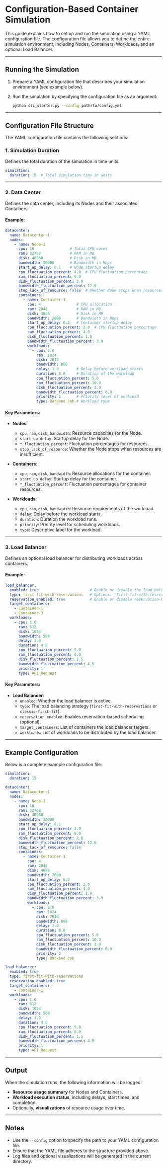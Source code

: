 # Configuration-Based Container Simulation

This guide explains how to set up and run the simulation using a YAML configuration file.
The configuration file allows you to define the entire simulation environment,
including Nodes, Containers, Workloads, and an optional Load Balancer.

---

## Running the Simulation

1. Prepare a YAML configuration file that describes your simulation environment (see example below).
2. Run the simulation by specifying the configuration file as an argument:

   ```bash
   python cli_starter.py --config path/to/config.yml
   ```

---

## Configuration File Structure

The YAML configuration file contains the following sections:

### 1. **Simulation Duration**
Defines the total duration of the simulation in time units.

```yaml
simulation:
  duration: 15  # Total simulation time in units
```

---

### 2. **Data Center**
Defines the data center, including its Nodes and their associated Containers.

#### Example:

```yaml
datacenter:
  name: Datacenter-1
  nodes:
    - name: Node-1
      cpu: 16                # Total CPU cores
      ram: 32768             # RAM in MB
      disk: 40960            # Disk in MB
      bandwidth: 20000       # Bandwidth in Mbps
      start_up_delay: 0.1    # Node startup delay
      cpu_fluctuation_percent: 4.0  # CPU fluctuation percentage
      ram_fluctuation_percent: 9.0
      disk_fluctuation_percent: 2.0
      bandwidth_fluctuation_percent: 12.0
      stop_lack_of_resource: false  # Whether Node stops when resources are insufficient
      containers:
        - name: Container-1
          cpu: 4                # CPU allocation
          ram: 2048             # RAM in MB
          disk: 4096            # Disk in MB
          bandwidth: 2000       # Bandwidth in Mbps
          start_up_delay: 0.2   # Container startup delay
          cpu_fluctuation_percent: 2.0  # CPU fluctuation percentage
          ram_fluctuation_percent: 4.0
          disk_fluctuation_percent: 1.0
          bandwidth_fluctuation_percent: 3.0
          workloads:
            - cpu: 2.0
              ram: 1024
              disk: 2048
              bandwidth: 800
              delay: 1.0        # Delay before workload starts
              duration: 8.0     # Duration of the workload
              cpu_fluctuation_percent: 5.0
              ram_fluctuation_percent: 10.0
              disk_fluctuation_percent: 2.0
              bandwidth_fluctuation_percent: 6.0
              priority: 2       # Priority level of workload
              type: Backend Job # Workload type
```

#### Key Parameters:
- **Nodes**:
  - `cpu`, `ram`, `disk`, `bandwidth`: Resource capacities for the Node.
  - `start_up_delay`: Startup delay for the Node.
  - `*_fluctuation_percent`: Fluctuation percentages for resources.
  - `stop_lack_of_resource`: Whether the Node stops when resources are insufficient.

- **Containers**:
  - `cpu`, `ram`, `disk`, `bandwidth`: Resource allocations for the container.
  - `start_up_delay`: Startup delay for the container.
  - `*_fluctuation_percent`: Fluctuation percentages for container resources.

- **Workloads**:
  - `cpu`, `ram`, `disk`, `bandwidth`: Resource requirements of the workload.
  - `delay`: Delay before the workload starts.
  - `duration`: Duration the workload runs.
  - `priority`: Priority level for scheduling workloads.
  - `type`: Descriptive label for the workload.

---

### 3. **Load Balancer**
Defines an optional load balancer for distributing workloads across containers.

#### Example:

```yaml
load_balancer:
  enabled: true                       # Enable or disable the load balancer
  type: first-fit-with-reservations   # Options: 'first-fit-with-reservations', 'classic-first-fit'
  reservation_enabled: true           # Enable or disable reservation-based scheduling
  target_containers:
    - Container-1
    - Container-3
  workloads:
    - cpu: 1.0
      ram: 512
      disk: 1024
      bandwidth: 500
      delay: 3.0
      duration: 4.0
      cpu_fluctuation_percent: 5.0
      ram_fluctuation_percent: 8.0
      disk_fluctuation_percent: 1.5
      bandwidth_fluctuation_percent: 4.5
      priority: 1
      type: API Request
```

#### Key Parameters:
- **Load Balancer**:
  - `enabled`: Whether the load balancer is active.
  - `type`: The load balancing strategy (`first-fit-with-reservations` or `classic-first-fit`).
  - `reservation_enabled`: Enables reservation-based scheduling (optional).
  - `target_containers`: List of containers the load balancer targets.
  - `workloads`: List of workloads to be distributed by the load balancer.

---

## Example Configuration

Below is a complete example configuration file:

```yaml
simulation:
  duration: 15

datacenter:
  name: Datacenter-1
  nodes:
    - name: Node-1
      cpu: 16
      ram: 32768
      disk: 40960
      bandwidth: 20000
      start_up_delay: 0.1
      cpu_fluctuation_percent: 4.0
      ram_fluctuation_percent: 9.0
      disk_fluctuation_percent: 2.0
      bandwidth_fluctuation_percent: 12.0
      stop_lack_of_resource: false
      containers:
        - name: Container-1
          cpu: 4
          ram: 2048
          disk: 4096
          bandwidth: 2000
          start_up_delay: 0.2
          cpu_fluctuation_percent: 2.0
          ram_fluctuation_percent: 4.0
          disk_fluctuation_percent: 1.0
          bandwidth_fluctuation_percent: 3.0
          workloads:
            - cpu: 2.0
              ram: 1024
              disk: 2048
              bandwidth: 800
              delay: 1.0
              duration: 8.0
              cpu_fluctuation_percent: 5.0
              ram_fluctuation_percent: 10.0
              disk_fluctuation_percent: 2.0
              bandwidth_fluctuation_percent: 6.0
              priority: 2
              type: Backend Job

load_balancer:
  enabled: true
  type: first-fit-with-reservations
  reservation_enabled: true
  target_containers:
    - Container-1
  workloads:
    - cpu: 1.0
      ram: 512
      disk: 1024
      bandwidth: 500
      delay: 3.0
      duration: 4.0
      cpu_fluctuation_percent: 5.0
      ram_fluctuation_percent: 8.0
      disk_fluctuation_percent: 1.5
      bandwidth_fluctuation_percent: 4.5
      priority: 1
      type: API Request
```

---

## Output

When the simulation runs, the following information will be logged:
- **Resource usage summary** for Nodes and Containers.
- **Workload execution status**, including delays, start times, and completion.
- Optionally, **visualizations** of resource usage over time.

---

## Notes

- Use the `--config` option to specify the path to your YAML configuration file.
- Ensure that the YAML file adheres to the structure provided above.
- Log files and optional visualizations will be generated in the current directory.
